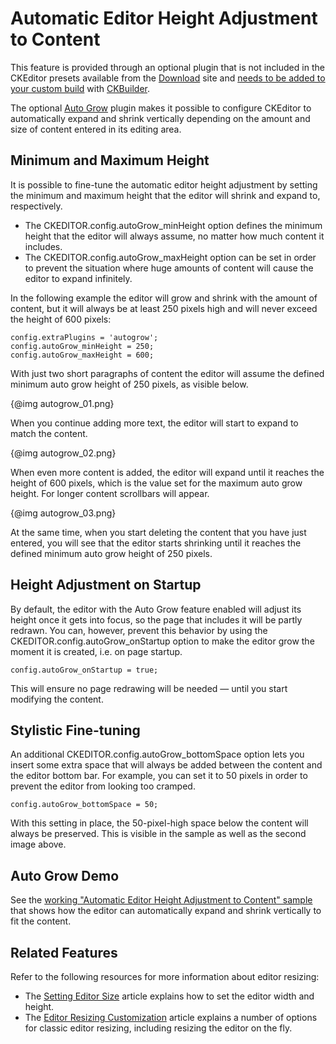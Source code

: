 <!--
Copyright (c) 2003-2017, CKSource - Frederico Knabben. All rights reserved.
For licensing, see LICENSE.md.
-->

# Automatic Editor Height Adjustment to Content

<p class="requirements">
	This feature is provided through an optional plugin that is not included in the CKEditor presets available from the <a href="http://ckeditor.com/download">Download</a> site and <a href="#!/guide/dev_plugins">needs to be added to your custom build</a> with <a href="http://ckeditor.com/builder">CKBuilder</a>.
</p>

The optional [Auto Grow](https://ckeditor.com/cke4/addon/autogrow) plugin makes it possible to configure CKEditor to automatically expand and shrink vertically depending on the amount and size of content entered in its editing area.

## Minimum and Maximum Height

It is possible to fine-tune the automatic editor height adjustment by setting the minimum and maximum height that the editor will shrink and expand to, respectively.

* The CKEDITOR.config.autoGrow_minHeight option defines the minimum height that the editor will always assume, no matter how much content it includes.
* The CKEDITOR.config.autoGrow_maxHeight option can be set in order to prevent the situation where huge amounts of content will cause the editor to expand infinitely.

In the following example the editor will grow and shrink with the amount of content, but it will always be at least 250 pixels high and will never exceed the height of 600 pixels:

    config.extraPlugins = 'autogrow';
    config.autoGrow_minHeight = 250;
    config.autoGrow_maxHeight = 600;

With just two short paragraphs of content the editor will assume the defined minimum auto grow height of 250 pixels, as visible below.

{@img autogrow_01.png}

When you continue adding more text, the editor will start to expand to match the content.

{@img autogrow_02.png}

When even more content is added, the editor will expand until it reaches the height of 600 pixels, which is the value set for the maximum auto grow height. For longer content scrollbars will appear.

{@img autogrow_03.png}

At the same time, when you start deleting the content that you have just entered, you will see that the editor starts shrinking until it reaches the defined minimum auto grow height of 250 pixels.

## Height Adjustment on Startup

By default, the editor with the Auto Grow feature enabled will adjust its height once it gets into focus, so the page that includes it will be partly redrawn. You can, however, prevent this behavior by using the CKEDITOR.config.autoGrow_onStartup option to make the editor grow the moment it is created, i.e. on page startup.

    config.autoGrow_onStartup = true;

This will ensure no page redrawing will be needed &mdash; until you start modifying the content.

## Stylistic Fine-tuning

An additional CKEDITOR.config.autoGrow_bottomSpace option lets you insert some extra space that will always be added between the content and the editor bottom bar. For example, you can set it to 50 pixels in order to prevent the editor from looking too cramped.

    config.autoGrow_bottomSpace = 50;

With this setting in place, the 50-pixel-high space below the content will always be preserved. This is visible in the sample as well as the second image above.

## Auto Grow Demo

See the [working "Automatic Editor Height Adjustment to Content" sample](https://sdk.ckeditor.com/samples/autogrow.html) that shows how the editor can automatically expand and shrink vertically to fit the content.

## Related Features

Refer to the following resources for more information about editor resizing:

* The [Setting Editor Size](#!/guide/dev_size) article explains how to set the editor width and height.
* The [Editor Resizing Customization](#!/guide/dev_resize) article explains a number of options for classic editor resizing, including resizing the editor on the fly.
